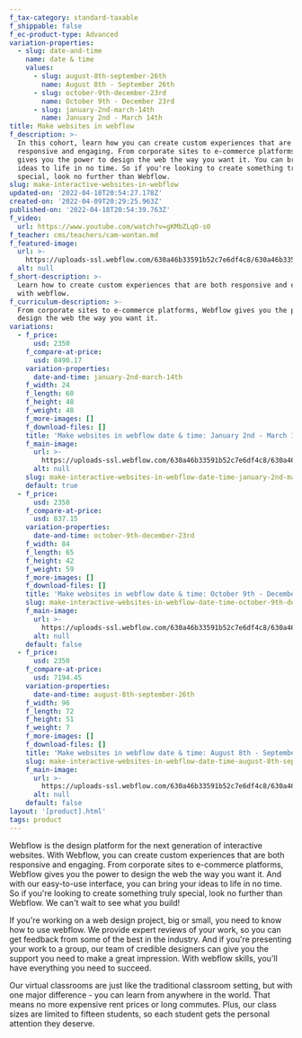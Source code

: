 ```yaml
---
f_tax-category: standard-taxable
f_shippable: false
f_ec-product-type: Advanced
variation-properties:
  - slug: date-and-time
    name: date & time
    values:
      - slug: august-8th-september-26th
        name: August 8th - September 26th
      - slug: october-9th-december-23rd
        name: October 9th - December 23rd
      - slug: january-2nd-march-14th
        name: January 2nd - March 14th
title: Make websites in webflow
f_description: >-
  In this cohort, learn how you can create custom experiences that are both
  responsive and engaging. From corporate sites to e-commerce platforms, Webflow
  gives you the power to design the web the way you want it. You can bring your
  ideas to life in no time. So if you're looking to create something truly
  special, look no further than Webflow.
slug: make-interactive-websites-in-webflow
updated-on: '2022-04-18T20:54:27.178Z'
created-on: '2022-04-09T20:29:25.963Z'
published-on: '2022-04-18T20:54:39.763Z'
f_video:
  url: https://www.youtube.com/watch?v=gKMbZLqO-s0
f_teacher: cms/teachers/cam-wontan.md
f_featured-image:
  url: >-
    https://uploads-ssl.webflow.com/630a46b33591b52c7e6df4c8/630a46b33591b589e26df5ca_face-nineteen%201.jpg
  alt: null
f_short-description: >-
  Learn how to create custom experiences that are both responsive and engaging
  with webflow.
f_curriculum-description: >-
  From corporate sites to e-commerce platforms, Webflow gives you the power to
  design the web the way you want it.
variations:
  - f_price:
      usd: 2350
    f_compare-at-price:
      usd: 8490.17
    variation-properties:
      date-and-time: january-2nd-march-14th
    f_width: 24
    f_length: 60
    f_height: 48
    f_weight: 48
    f_more-images: []
    f_download-files: []
    title: 'Make websites in webflow date & time: January 2nd - March 14th'
    f_main-image:
      url: >-
        https://uploads-ssl.webflow.com/630a46b33591b52c7e6df4c8/630a46b33591b50d6b6df4e2_1649536162897-image19.jpg
      alt: null
    slug: make-interactive-websites-in-webflow-date-time-january-2nd-march-14th
    default: true
  - f_price:
      usd: 2350
    f_compare-at-price:
      usd: 837.15
    variation-properties:
      date-and-time: october-9th-december-23rd
    f_width: 84
    f_length: 65
    f_height: 42
    f_weight: 59
    f_more-images: []
    f_download-files: []
    title: 'Make websites in webflow date & time: October 9th - December 23rd'
    slug: make-interactive-websites-in-webflow-date-time-october-9th-december-23rd
    f_main-image:
      url: >-
        https://uploads-ssl.webflow.com/630a46b33591b52c7e6df4c8/630a46b33591b50c146df4e0_1649536162568-image17.jpg
      alt: null
    default: false
  - f_price:
      usd: 2350
    f_compare-at-price:
      usd: 7194.45
    variation-properties:
      date-and-time: august-8th-september-26th
    f_width: 96
    f_length: 72
    f_height: 51
    f_weight: 7
    f_more-images: []
    f_download-files: []
    title: 'Make websites in webflow date & time: August 8th - September 26th'
    slug: make-interactive-websites-in-webflow-date-time-august-8th-september-26th
    f_main-image:
      url: >-
        https://uploads-ssl.webflow.com/630a46b33591b52c7e6df4c8/630a46b33591b5fbd06df52d_1649536163039-image14.jpg
      alt: null
    default: false
layout: '[product].html'
tags: product
---
```


Webflow is the design platform for the next generation of interactive websites. With Webflow, you can create custom experiences that are both responsive and engaging. From corporate sites to e-commerce platforms, Webflow gives you the power to design the web the way you want it. And with our easy-to-use interface, you can bring your ideas to life in no time. So if you're looking to create something truly special, look no further than Webflow. We can't wait to see what you build!

If you're working on a web design project, big or small, you need to know how to use webflow. We provide expert reviews of your work, so you can get feedback from some of the best in the industry. And if you're presenting your work to a group, our team of credible designers can give you the support you need to make a great impression. With webflow skills, you'll have everything you need to succeed.

Our virtual classrooms are just like the traditional classroom setting, but with one major difference - you can learn from anywhere in the world. That means no more expensive rent prices or long commutes. Plus, our class sizes are limited to fifteen students, so each student gets the personal attention they deserve.

